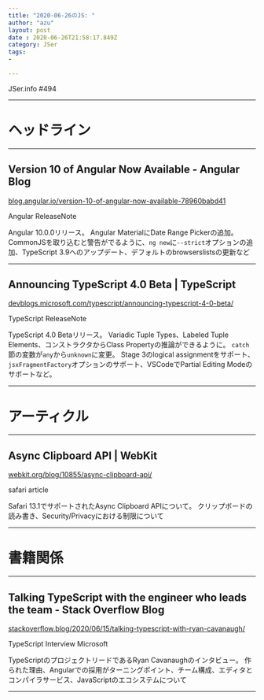 ```yaml
---
title: "2020-06-26のJS: "
author: "azu"
layout: post
date : 2020-06-26T21:58:17.849Z
category: JSer
tags:
-

---
```


JSer.info #494

----

<h1 class="site-genre">ヘッドライン</h1>

----

## Version 10 of Angular Now Available - Angular Blog
[blog.angular.io/version-10-of-angular-now-available-78960babd41](https://blog.angular.io/version-10-of-angular-now-available-78960babd41 "Version 10 of Angular Now Available - Angular Blog")
<p class="jser-tags jser-tag-icon"><span class="jser-tag">Angular</span> <span class="jser-tag">ReleaseNote</span></p>

Angular 10.0.0リリース。
Angular MaterialにDate Range Pickerの追加。
CommonJSを取り込むと警告がでるように、`ng new`に`--strict`オプションの追加、TypeScript 3.9へのアップデート、デフォルトのbrowserslistsの更新など


----

## Announcing TypeScript 4.0 Beta | TypeScript
[devblogs.microsoft.com/typescript/announcing-typescript-4-0-beta/](https://devblogs.microsoft.com/typescript/announcing-typescript-4-0-beta/ "Announcing TypeScript 4.0 Beta | TypeScript")
<p class="jser-tags jser-tag-icon"><span class="jser-tag">TypeScript</span> <span class="jser-tag">ReleaseNote</span></p>

TypeScript 4.0 Betaリリース。
Variadic Tuple Types、Labeled Tuple Elements、コンストラクタからClass Propertyの推論ができるように。
`catch`節の変数が`any`から`unknown`に変更。
Stage 3のlogical assignmentをサポート、`jsxFragmentFactory`オプションのサポート、VSCodeでPartial Editing Modeのサポートなど。


----
<h1 class="site-genre">アーティクル</h1>

----

## Async Clipboard API | WebKit
[webkit.org/blog/10855/async-clipboard-api/](https://webkit.org/blog/10855/async-clipboard-api/ "Async Clipboard API | WebKit")
<p class="jser-tags jser-tag-icon"><span class="jser-tag">safari</span> <span class="jser-tag">article</span></p>

Safari 13.1でサポートされたAsync Clipboard APIについて。
クリップボードの読み書き、Security/Privacyにおける制限について


----
<h1 class="site-genre">書籍関係</h1>

----

## Talking TypeScript with the engineer who leads the team - Stack Overflow Blog
[stackoverflow.blog/2020/06/15/talking-typescript-with-ryan-cavanaugh/](https://stackoverflow.blog/2020/06/15/talking-typescript-with-ryan-cavanaugh/ "Talking TypeScript with the engineer who leads the team - Stack Overflow Blog")
<p class="jser-tags jser-tag-icon"><span class="jser-tag">TypeScript</span> <span class="jser-tag">Interview</span> <span class="jser-tag">Microsoft</span></p>

TypeScriptのプロジェクトリードであるRyan Cavanaughのインタビュー。
作られた理由、Angularでの採用がターニングポイント、チーム構成、エディタとコンパイラサービス、JavaScriptのエコシステムについて


----
